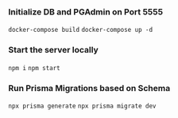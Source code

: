 ### Initialize DB and PGAdmin on Port 5555
`docker-compose build`
`docker-compose up -d`

### Start the server locally
`npm i`
`npm start`
### Run Prisma Migrations based on Schema
`npx prisma generate`
`npx prisma migrate dev`
